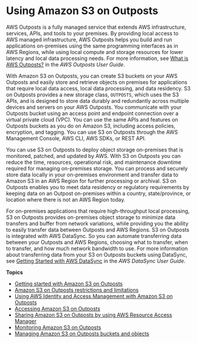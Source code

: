 # Using Amazon S3 on Outposts<a name="S3onOutposts"></a>

AWS Outposts is a fully managed service that extends AWS infrastructure, services, APIs, and tools to your premises\. By providing local access to AWS managed infrastructure, AWS Outposts helps you build and run applications on\-premises using the same programming interfaces as in AWS Regions, while using local compute and storage resources for lower latency and local data processing needs\. For more information, see [What is AWS Outposts?](https://docs.aws.amazon.com/outposts/latest/userguide/what-is-outposts.htm) in the *AWS Outposts User Guide*\.

With Amazon S3 on Outposts, you can create S3 buckets on your AWS Outposts and easily store and retrieve objects on premises for applications that require local data access, local data processing, and data residency\. S3 on Outposts provides a new storage class, `OUTPOSTS`, which uses the S3 APIs, and is designed to store data durably and redundantly across multiple devices and servers on your AWS Outposts\. You communicate with your Outposts bucket using an access point and endpoint connection over a virtual private cloud \(VPC\)\. You can use the same APIs and features on Outposts buckets as you do on Amazon S3, including access policies, encryption, and tagging\. You can use S3 on Outposts through the AWS Management Console, AWS CLI, AWS SDKs, or REST API\.

You can use S3 on Outposts to deploy object storage on\-premises that is monitored, patched, and updated by AWS\. With S3 on Outposts you can reduce the time, resources, operational risk, and maintenance downtime required for managing on\-premises storage\. You can process and securely store data locally in your on\-premises environment and transfer data to Amazon S3 in an AWS Region for further processing or archival\. S3 on Outposts enables you to meet data residency or regulatory requirements by keeping data on an Outpost on\-premises within a country, state/province, or location where there is not an AWS Region today\.

For on\-premises applications that require high\-throughput local processing, S3 on Outposts provides on\-premises object storage to minimize data transfers and buffer from network variations, while providing you the ability to easily transfer data between Outposts and AWS Regions\. S3 on Outposts is integrated with AWS DataSync\. So you can automate transferring data between your Outposts and AWS Regions, choosing what to transfer, when to transfer, and how much network bandwidth to use\. For more information about transferring data from your S3 on Outposts buckets using DataSync, see [Getting Started with AWS DataSync](https://docs.aws.amazon.com/datasync/latest/userguide/getting-started.html) in the *AWS DataSync User Guide*\.

**Topics**
+ [Getting started with Amazon S3 on Outposts](S3OutpostsGS.md)
+ [Amazon S3 on Outposts restrictions and limitations](S3OnOutpostsRestrictionsLimitations.md)
+ [Using AWS Identity and Access Management with Amazon S3 on Outposts](S3OutpostsIAM.md)
+ [Accessing Amazon S3 on Outposts](WorkingWithS3Outposts.md)
+ [Sharing Amazon S3 on Outposts by using AWS Resource Access Manager](outposts-sharing-with-ram.md)
+ [Monitoring Amazon S3 on Outposts](MonitoringS3Outposts.md)
+ [Managing Amazon S3 on Outposts buckets and objects](S3OutpostsExamples.md)